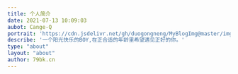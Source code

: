 ```yaml
---
title: 个人简介
date: 2021-07-13 10:09:03
aubot: Cange-Q
portrait: 'https://cdn.jsdelivr.net/gh/duogongneng/MyBlogImg@master/imgIMG_7327.jpeg'
describe: '一个阳光快乐的BOY,在正合适的年龄里希望遇见正好的你。'
type: "about"
layout: "about"
author: 79bk.cn
---
```

